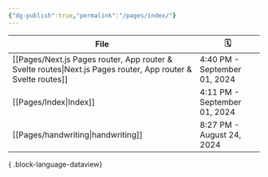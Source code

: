 ```yaml
---
{"dg-publish":true,"permalink":"/pages/index/"}
---
```


| File                                                                                                            | 🗓️                          |
| --------------------------------------------------------------------------------------------------------------- | ---------------------------- |
| [[Pages/Next.js Pages router, App router & Svelte routes\|Next.js Pages router, App router & Svelte routes]] | 4:40 PM - September 01, 2024 |
| [[Pages/Index\|Index]]                                                                                       | 4:11 PM - September 01, 2024 |
| [[Pages/handwriting\|handwriting]]                                                                           | 8:27 PM - August 24, 2024    |

{ .block-language-dataview}

